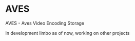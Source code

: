 # AVES
AVES - Aves Video Encoding Storage

In development limbo as of now, working on other projects
